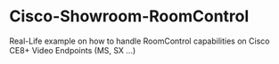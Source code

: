 # Cisco-Showroom-RoomControl
Real-Life example on how to handle RoomControl capabilities on Cisco CE8+ Video Endpoints (MS, SX ...)
